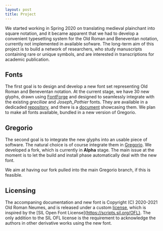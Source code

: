 ```yaml
---
layout: post
title: Project
---
```



 We started working in Spring 2020 on translating medieval plainchant into square notation, 
 and it became apparent that we had to develop a convenient typesetting system for the Old 
 Roman and Beneventan notation, currently not implemented in available sofware. 
 The long-term aim of this project is to build a network of researchers, who study 
 manuscripts containing rare or unique symbols, and are interested in transcriptions for 
 academic publication.

## Fonts
 The first goal is to design and develop a new font set representing Old
 Roman and Beneventan notation. At the current stage, we have
 30 new glyphs, drawn using [FontForge](https://fontforge.org/en-US/) and designed to
 seamlessly integrate with the existing _greciliae_ and _Joseph_Pothier_ fonts. They are available
 in a dedicaded [repository](https://github.com/OldRomanNeumes/Iohannes), and there is a
 [document](https://github.com/OldRomanNeumes/Iohannes/blob/main/Examples.pdf)
 showcasing them. We plan to make all fonts available,
 bundled in a new version of Gregorio.

## Gregorio
 The second goal is to integrate the new glyphs into an usable piece of software. The
 natural choice is of course integrate them in
 [Gregorio](http://gregorio-project.github.io/).  We developed a fork, which is currently
 in **Alpha** stage. The main issue at the moment is to let the build and install phase
 automatically deal with the new font.
 
 We aim at having our fork pulled into the main Gregorio branch, if this is feasible.

## Licensing
The accompaning documentation and new font is Copyright (C) 2020-2021 Old Roman Neumes,
and is released under a custom
[license](https://github.com/OldRomanNeumes/Iohannes/blob/main/LICENSE.txt),
which is inspired by the 
[SIL Open Font License]{https://scripts.sil.org/OFL}. The only addition to the SIL OFL 
license is the requirement to acknowledge the authors in other derivative works using 
the new font.